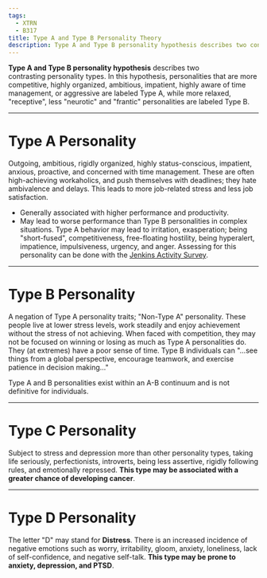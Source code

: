 ```yaml
---
tags:
  - XTRN
  - B317
title: Type A and Type B Personality Theory
description: Type A and Type B personality hypothesis describes two contrasting personality types. In this hypothesis, personalities that are more competitive, highly organized, ambitious, impatient, highly aware of time management, or aggressive are labeled Type A, while more relaxed, "receptive", less "neurotic" and "frantic" personalities are labeled Type B.
---
```

**Type A and Type B personality hypothesis** describes two contrasting personality types. In this hypothesis, personalities that are more competitive, highly organized, ambitious, impatient, highly aware of time management, or aggressive are labeled Type A, while more relaxed, "receptive", less "neurotic" and "frantic" personalities are labeled Type B.
___
# Type A Personality
Outgoing, ambitious, rigidly organized, highly status-conscious, impatient, anxious, proactive, and concerned with time management. These are often high-achieving workaholics, and push themselves with deadlines; they hate ambivalence and delays. This leads to more job-related stress and less job satisfaction.
- Generally associated with higher performance and productivity.
- May lead to worse performance than Type B personalities in complex situations.
Type A behavior may lead to irritation, exasperation; being "short-fused", competitiveness, free-floating hostility, being hyperalert, impatience, impulsiveness, urgency, and anger. Assessing for this personality can be done with the [Jenkins Activity Survey](https://en.wikipedia.org/wiki/Jenkins_activity_survey).
___
# Type B Personality
A negation of Type A personality traits; "Non-Type A" personality. These people live at lower stress levels, work steadily and enjoy achievement without the stress of not achieving. When faced with competition, they may not be focused on winning or losing as much as Type A personalities do. They (at extremes) have a poor sense of time. Type B individuals can "...see things from a global perspective, encourage teamwork, and exercise patience in decision making..."

Type A and B personalities exist within an A-B continuum and is not definitive for individuals.
___
# Type C Personality
Subject to stress and depression more than other personality types, taking life seriously, perfectionists, introverts, being less assertive, rigidly following rules, and emotionally repressed. **This type may be associated with a greater chance of developing cancer**.
___
# Type D Personality
The letter "D" may stand for **Distress**. There is an increased incidence of negative emotions such as worry, irritability, gloom, anxiety, loneliness, lack of self-confidence, and negative self-talk. **This type may be prone to anxiety, depression, and PTSD**.